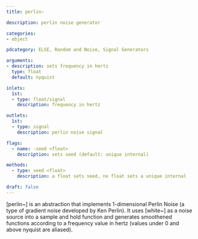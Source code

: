```yaml
---
title: perlin~

description: perlin noise generator

categories:
- object

pdcategory: ELSE, Random and Noise, Signal Generators

arguments:
- description: sets frequency in hertz
  type: float
  default: nyquist

inlets:
  1st:
  - type: float/signal
    description: frequency in hertz

outlets:
  1st:
  - type: signal
    description: perlin noise signal

flags:
  - name: -seed <float>
    description: sets seed (default: unique internal)

methods:
  - type: seed <float>
    description: a float sets seed, no float sets a unique internal

draft: false
---
```


[perlin~] is an abstraction that implements 1-dimensional Perlin Noise (a type of gradient noise developed by Ken Perlin). It uses [white~] as a noise source into a sample and hold function and generates smoothened functions according to a frequency value in hertz (values under 0 and above nyquist are aliased).

